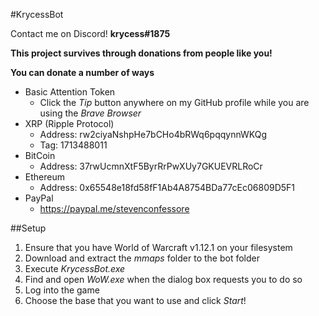 #KrycessBot

Contact me on Discord!
**krycess#1875**

**This project survives through donations from people like you!**

**You can donate a number of ways**

* Basic Attention Token
	* Click the *Tip* button anywhere on my GitHub profile while you are using the *Brave Browser*
* XRP (Ripple Protocol)
	* Address: rw2ciyaNshpHe7bCHo4bRWq6pqqynnWKQg
	* Tag: 1713488011
* BitCoin
	* Address: 37rwUcmnXtF5ByrRrPwXUy7GKUEVRLRoCr
* Ethereum
	* Address: 0x65548e18fd58fF1Ab4A8754BDa77cEc06809D5F1
* PayPal
	* https://paypal.me/stevenconfessore

##Setup

1. Ensure that you have World of Warcraft v1.12.1 on your filesystem
1. Download and extract the *mmaps* folder to the bot folder
1. Execute *KrycessBot.exe*
1. Find and open *WoW.exe* when the dialog box requests you to do so
1. Log into the game
1. Choose the base that you want to use and click *Start*!